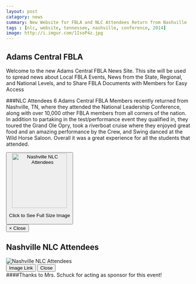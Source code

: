 ```yaml
---
layout: post
catagory: news
summary: New Website for FBLA and NLC Attendees Return from Nashville 
tags : [nlc, website, tennessee, nashville, conference, 2014]
image: http://i.imgur.com/1IsoP4z.jpg
---
```


## Adams Central FBLA
Welcome to the new Adams Central FBLA News Site.  This site will be used to spread news about Local FBLA Events, News from the State, Regional, and National Levels, and to Share FBLA Documents with Members for Easy Access

###NLC Attendees
6 Adams Central FBLA Members recently returned from Nashville, TN, where they attended the National Leadership Conference, along with over 10,000 other FBLA members from all corners of the nation. In addition to partaking in the test/performance event they qualified in, they toured the Grand Ole Opry, took a riverboat cruise where they enjoyed great food and an amazing performance by the Crew, and Swing danced at the Wild Horse Saloon.  Overall it was a great experience for all the students that attended.

<button class="btn btn-primary btn-lg" data-toggle="modal" data-target="#imgModal">
	<img src="http://i.imgur.com/1IsoP4z.jpg" title="Nashville NLC Attendees" alt="Nashville NLC Attendees" width="150">
	<p>Click to See Full Size Image</p>
</button>

<div class="modal fade" id="imgModal" tabindex="-1" role="dialog" aria-labeledby="imgModal" aria-hidden="true">
	<div class="modal-dialog">
		<div class="modal-content">
			<div class="modal-header">
				<button type="button" class="close" data-dismiss="modal">
					<span aria-hidden="true">
						&times;
					</span>
					<span class="sr-only">
						Close
					</span>
				</button>
			</div>
			<div class="modal-body">
				<h2>Nashville NLC Attendees</h2>
				<img src="http://i.imgur.com/1IsoP4z.jpg" alt="Nashville NLC Attendees" tile="Nashville NLC Attendees">
			</div>
			<div class="modal-footer">
				<button type="button" class="btn btn-default" onclick="window.location='http://i.imgur.com/1IsoP4z.jpg';">Image Link</button>
				<button type="button" class="btn btn-primary" data-dismiss="modal">Close</button>
			</div>
		</div>
	</div>
</div

####Thanks to Mrs. Schuck for acting as sponsor for this event!
